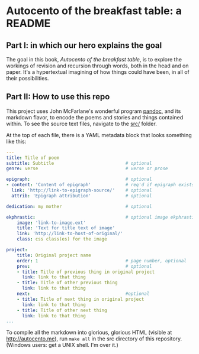 Autocento of the breakfast table: a README
==========================================

Part I: in which our hero explains the goal
-------------------------------------------

The goal in this book, *Autocento of the breakfast table*, is to explore the workings of revision and recursion through words, both in the head and on paper.
It's a hypertextual imagining of how things could have been, in all of their possibilities.

Part II: How to use this repo
-----------------------------

This project uses John McFarlane's wonderful program [pandoc][], and its markdown flavor, to encode the poems and stories and things contained within.
To see the source text files, navigate to the [src/](autocento.me/src/) folder.

At the top of each file, there is a YAML metadata block that looks something like this:

````yaml
---
title: Title of poem
subtitle: Subtitle                           # optional
genre: verse                                 # verse or prose

epigraph:                                    # optional
- content: 'Content of epigraph'             # req'd if epigraph exists
  link: 'http://link-to-epigraph-source/'    # optional
  attrib: 'Epigraph attribution'             # optional

dedication: my mother                        # optional

ekphrastic:                                  # optional image ekphrastic
    image: 'link-to-image.ext'
    title: 'Text for title text of image'
    link: 'http://link-to-host-of-original/'
    class: css class(es) for the image

project:
    title: Original project name
    order: 1                                 # page number, optional
    prev:                                    # optional
    - title: Title of previous thing in original project
      link: link to that thing
    - title: Title of other previous thing
      link: link to that thing
    next:                                    #optional
    - title: Title of next thing in original project
      link: link to that thing
    - title: Title of other next thing
      link: link to that thing
...
````

To compile all the markdown into glorious, glorious HTML (visible at <http://autocento.me>), run `make all` in the src directory of this repository.
(Windows users: get a UNIX shell.
I'm over it.)

[pandoc]: http://johnmacfarlane.net/pandoc/

